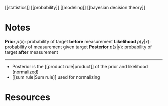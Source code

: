 [[statistics]]
[[probability]]
[[modeling]]
[[bayesian decision theory]]

# Notes
**Prior** $p(x)$: probability of target **before** measurement
**Likelihood** $p(y|x)$: probability of measurement given target
**Posterior** $p(x|y)$: probability of target **after** measurement

---

- Posterior is the [[product rule|product]] of the prior and likelihood (normalized)
- [[sum rule|Sum rule]] used for normalizing

# Resources